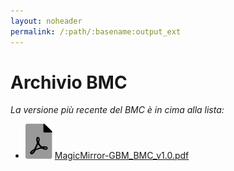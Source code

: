 ```yaml
---
layout: noheader
permalink: /:path/:basename:output_ext
---
```


# Archivio BMC

_La versione più recente del BMC è in cima alla lista:_

- ![file-pdf.svg](../assets/favicon/file-pdf.svg) [MagicMirror-GBM_BMC_v1.0.pdf](../assets/BMC/MagicMirror-GBM_BMC_v1.0.pdf)
